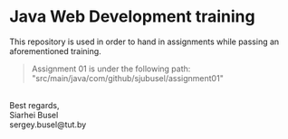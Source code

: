 # Java Web Development training
This repository is used in order to hand in assignments while passing
an aforementioned training.

> Assignment 01 is under the following path:<br/>"src/main/java/com/github/sjubusel/assignment01"

<br/>
Best regards,<br/>
Siarhei Busel<br/>
sergey.busel@tut.by